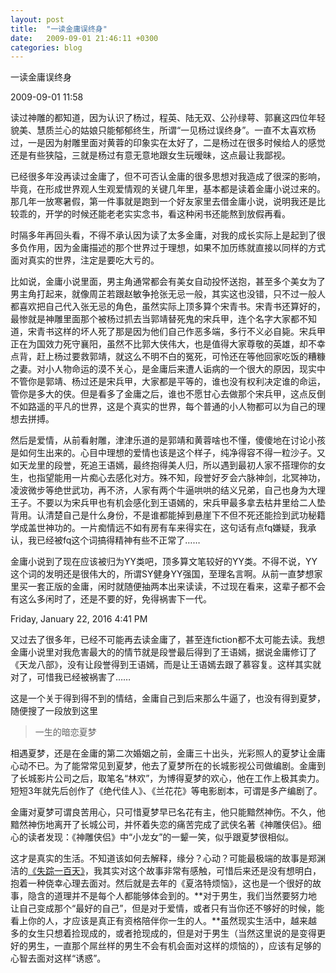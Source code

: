 ```yaml
---
layout: post
title:  "一读金庸误终身"
date:   2009-09-01 21:46:11 +0300
categories: blog
---
```

一读金庸误终身

2009-09-01 11:58

读过神雕的都知道，因为认识了杨过，程英、陆无双、公孙绿萼、郭襄这四位年轻貌美、慧质兰心的姑娘只能郁郁终生，所谓“一见杨过误终身”。一直不太喜欢杨过，一是因为射雕里面对黄蓉的印象实在太好了，二是杨过在很多时候给人的感觉还是有些狭隘，三就是杨过有意无意地跟女生玩暧昧，这点最让我鄙视。

已经很多年没再读过金庸了，但不可否认金庸的很多思想对我造成了很深的影响，毕竟，在形成世界观人生观爱情观的关键几年里，基本都是读着金庸小说过来的。那几年一放寒暑假，第一件事就是跑到一个好友家里去借金庸小说，说明我还是比较乖的，开学的时候还能老老实实念书，看这种闲书还能熬到放假再看。

时隔多年再回头看，不得不承认因为读了太多金庸，对我的成长实际上是起到了很多负作用，因为金庸描述的那个世界过于理想，如果不加历练就直接以同样的方式面对真实的世界，注定是要吃大亏的。

比如说，金庸小说里面，男主角通常都会有美女自动投怀送抱，甚至多个美女为了男主角打起来，就像周芷若跟赵敏争抢张无忌一般，其实这也没错，只不过一般人都喜欢把自己代入张无忌的角色，虽然实际上顶多算个宋青书。宋青书还算好的，最惨就是神雕里面那个被杨过抓去当郭靖替死鬼的宋兵甲，连个名字大家都不知道，宋青书这样的坏人死了那是因为他们自己作恶多端，多行不义必自毙。宋兵甲正在为国效力死守襄阳，虽然不比郭大侠伟大，也是值得大家尊敬的英雄，却不幸点背，赶上杨过要救郭靖，就这么不明不白的冤死，可怜还在等他回家吃饭的糟糠之妻。对小人物命运的漠不关心，是金庸后来遭人诟病的一个很大的原因，现实中不管你是郭靖、杨过还是宋兵甲，大家都是平等的，谁也没有权利决定谁的命运，管你是多大的侠。但是看多了金庸之后，谁也不愿甘心去做那个宋兵甲，这点反倒不如路遥的平凡的世界，这是个真实的世界，每个普通的小人物都可以为自己的理想去拼搏。

然后是爱情，从前看射雕，津津乐道的是郭靖和黄蓉啥也不懂，傻傻地在讨论小孩是如何生出来的。心目中理想的爱情也该是这个样子，纯净得容不得一粒沙子。又如天龙里的段誉，死追王语嫣，最终抱得美人归，所以遇到最初人家不搭理你的女生，也指望能用一片痴心去感化对方。殊不知，段誉好歹会六脉神剑，北冥神功，凌波微步等绝世武功，再不济，人家有两个牛逼哄哄的结义兄弟，自己也身为大理王子。不要以为宋兵甲也有机会感化到王语嫣的，宋兵甲最多拿去枯井里给二人垫背用。认清楚自己是什么身份，不是谁都能掉到悬崖下不但不死还能捡到武功秘籍学成盖世神功的。一片痴情远不如有房有车来得实在，这句话有点fq嫌疑，我承认，我已经被fq这个词搞得精神有些不正常了……

金庸小说到了现在应该被归为YY类吧，顶多算文笔较好的YY类。不得不说，YY这个词的发明还是很伟大的，所谓SY健身YY强国，至理名言啊。从前一直梦想家里买一套正版的金庸，闲时就随便抽两本出来读读，不过现在看来，这辈子都不会有这么多闲时了，还是不要的好，免得祸害下一代。

Friday, January 22, 2016 4:41 PM

又过去了很多年，已经不可能再去读金庸了，甚至连fiction都不太可能去读。我想金庸小说里对我危害最大的的情节就是段誉最后得到了王语嫣，据说金庸修订了《天龙八部》，没有让段誉得到王语嫣，而是让王语嫣去跟了慕容复。这样其实就对了，可惜我已经被祸害了……

这是一个关于得到得不到的情结，金庸自己到后来那么牛逼了，也没有得到夏梦，随便搜了一段放到这里

>一生的暗恋夏梦
>
相遇夏梦，还是在金庸的第二次婚姻之前，金庸三十出头，光彩照人的夏梦让金庸心动不已。为了能常常见到夏梦，他去了夏梦所在的长城影视公司做编剧。金庸到了长城影片公司之后，取笔名“林欢”，为博得夏梦的欢心，他在工作上极其卖力。短短3年就先后创作了《绝代佳人》、《兰花花》等电影剧本，可谓是多产编剧了。
>
金庸对夏梦可谓良苦用心，只可惜夏梦早已名花有主，他只能黯然神伤。不久，他黯然神伤地离开了长城公司，并怀着失恋的痛苦完成了武侠名著《神雕侠侣》。细心的读者发现：《神雕侠侣》中“小龙女”的一颦一笑，似乎跟夏梦很相似。

这才是真实的生活。不知道该如何去解释，缘分？心动？可能最极端的故事是郑渊洁的[《失踪一百天》](http://book.douban.com/subject/1311995/)，我其实对这个故事非常有感触，可惜后来还是没有想明白，抱着一种侥幸心理去面对。然后就是去年的《夏洛特烦恼》，这也是一个很好的故事，隐含的道理并不是每个人都能够体会到的。**对于男生，我们当然要努力地让自己变成那个“最好的自己”，但是对于爱情，或者只有当你还不够好的时候，能看上你的人，才应该是真正有资格陪伴你一生的人。**虽然现实生活中，越来越多的女生只想着捡现成的，或者抢现成的，但是对于男生（当然这里说的是变得更好的男生，一直那个屌丝样的男生不会有机会面对这样的烦恼的），应该有足够的心智去面对这样“诱惑”。
